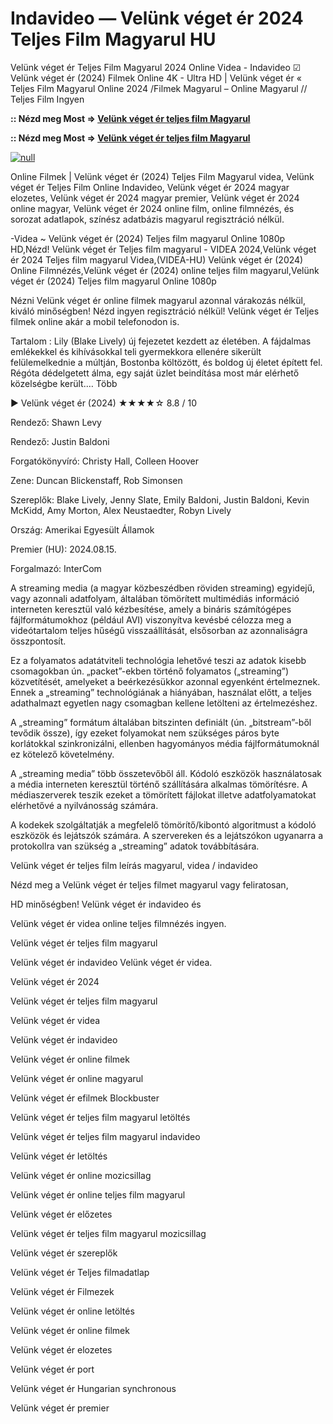 # Indavideo — Velünk véget ér 2024 Teljes Film Magyarul HU

Velünk véget ér Teljes Film Magyarul 2024 Online Videa - Indavideo ☑ Velünk véget ér (2024) Filmek Online 4K - Ultra HD | Velünk véget ér « Teljes Film Magyarul Online 2024 /Filmek Magyarul – Online Magyarul // Teljes Film Ingyen

**:: Nézd meg Most => [Velünk véget ér teljes film Magyarul](https://t.co/MgGVY4MPhf)**

**:: Nézd meg Most => [Velünk véget ér teljes film Magyarul](https://t.co/MgGVY4MPhf)**

[![null](https://static.wixstatic.com/media/855a25_043b5abeb4ae4d35ac003198e7fe56ed~mv2.gif)](https://t.co/MgGVY4MPhf)

Online Filmek | Velünk véget ér (2024) Teljes Film Magyarul videa, Velünk véget ér Teljes Film Online Indavideo, Velünk véget ér 2024 magyar elozetes, Velünk véget ér 2024 magyar premier, Velünk véget ér 2024 online magyar, Velünk véget ér 2024 online film, online filmnézés, és sorozat adatlapok, színész adatbázis magyarul regisztráció nélkül.

-Videa ~ Velünk véget ér (2024) Teljes film magyarul Online 1080p HD,Nézd! Velünk véget ér Teljes film magyarul - VIDEA 2024,Velünk véget ér 2024 Teljes film magyarul Videa,(VIDEA-HU) Velünk véget ér (2024) Online Filmnézés,Velünk véget ér (2024) online teljes film magyarul,Velünk véget ér (2024) Teljes film magyarul Online 1080p

Nézni Velünk véget ér online filmek magyarul azonnal várakozás nélkül, kiváló minőségben! Nézd ingyen regisztráció nélkül! Velünk véget ér Teljes filmek online akár a mobil telefonodon is.

Tartalom : Lily (Blake Lively) új fejezetet kezdett az életében. A fájdalmas emlékekkel és kihívásokkal teli gyermekkora ellenére sikerült felülemelkednie a múltján, Bostonba költözött, és boldog új életet épített fel. Régóta dédelgetett álma, egy saját üzlet beindítása most már elérhető közelségbe került.… Több

▶️ Velünk véget ér (2024) ★★★★☆ 8.8 / 10

Rendező: Shawn Levy

Rendező: Justin Baldoni

Forgatókönyvíró: Christy Hall, Colleen Hoover

Zene: Duncan Blickenstaff, Rob Simonsen

Szereplők: Blake Lively, Jenny Slate, Emily Baldoni, Justin Baldoni, Kevin McKidd, Amy Morton, Alex Neustaedter, Robyn Lively

Ország: Amerikai Egyesült Államok

Premier (HU): 2024.08.15.

Forgalmazó: InterCom

A streaming media (a magyar közbeszédben röviden streaming) egyidejű, vagy azonnali adatfolyam, általában tömörített multimédiás információ interneten keresztül való kézbesítése, amely a bináris számítógépes fájlformátumokhoz (például AVI) viszonyítva kevésbé célozza meg a videótartalom teljes hűségű visszaállítását, elsősorban az azonnaliságra összpontosít.

Ez a folyamatos adatátviteli technológia lehetővé teszi az adatok kisebb csomagokban ún. „packet”-ekben történő folyamatos („streaming”) közvetítését, amelyeket a beérkezésükkor azonnal egyenként értelmeznek. Ennek a „streaming” technológiának a hiányában, használat előtt, a teljes adathalmazt egyetlen nagy csomagban kellene letölteni az értelmezéshez.

A „streaming” formátum általában bitszinten definiált (ún. „bitstream”-ből tevődik össze), így ezeket folyamokat nem szükséges páros byte korlátokkal szinkronizálni, ellenben hagyományos média fájlformátumoknál ez kötelező követelmény.

A „streaming media” több összetevőből áll. Kódoló eszközök használatosak a média interneten keresztül történő szállítására alkalmas tömörítésre. A médiaszerverek teszik ezeket a tömörített fájlokat illetve adatfolyamatokat elérhetővé a nyilvánosság számára.

A kodekek szolgáltatják a megfelelő tömörítő/kibontó algoritmust a kódoló eszközök és lejátszók számára. A szervereken és a lejátszókon ugyanarra a protokollra van szükség a „streaming” adatok továbbítására.

Velünk véget ér teljes film leírás magyarul, videa / indavideo

Nézd meg a Velünk véget ér teljes filmet magyarul vagy feliratosan, 

HD minőségben! Velünk véget ér indavideo és 

Velünk véget ér videa online teljes filmnézés ingyen. 

Velünk véget ér teljes film magyarul 

Velünk véget ér indavideo Velünk véget ér videa.

Velünk véget ér 2024

Velünk véget ér teljes film magyarul

Velünk véget ér videa

Velünk véget ér indavideo

Velünk véget ér online filmek

Velünk véget ér online magyarul

Velünk véget ér efilmek Blockbuster

Velünk véget ér teljes film magyarul letöltés

Velünk véget ér teljes film magyarul indavideo

Velünk véget ér letöltés

Velünk véget ér online mozicsillag

Velünk véget ér online teljes film magyarul

Velünk véget ér előzetes

Velünk véget ér teljes film magyarul mozicsillag

Velünk véget ér szereplők

Velünk véget ér Teljes filmadatlap

Velünk véget ér Filmezek

Velünk véget ér online letöltés

Velünk véget ér online filmek

Velünk véget ér elozetes

Velünk véget ér port

Velünk véget ér Hungarian synchronous

Velünk véget ér premier
